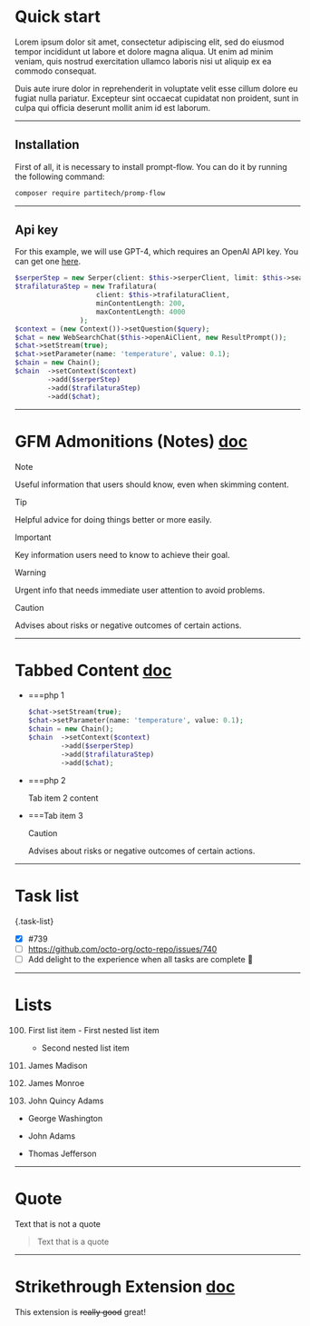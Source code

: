 # Quick start

Lorem ipsum dolor sit amet, consectetur adipiscing elit, sed do eiusmod tempor incididunt ut labore et dolore magna aliqua. Ut enim ad minim veniam, quis nostrud exercitation ullamco laboris nisi ut aliquip ex ea commodo consequat.

Duis aute irure dolor in reprehenderit in voluptate velit esse cillum dolore eu fugiat nulla pariatur. Excepteur sint occaecat cupidatat non proident, sunt in culpa qui officia deserunt mollit anim id est laborum.

---
## Installation

First of all, it is necessary to install prompt-flow. You can do it by running the following command:

```sh
composer require partitech/promp-flow
```

---
## Api key

For this example, we will use GPT-4, which requires an OpenAI API key. You can get one [here](https://openai.fr).

```php
$serperStep = new Serper(client: $this->serperClient, limit: $this->searchLimit);
$trafilaturaStep = new Trafilatura(
                    client: $this->trafilaturaClient,
                    minContentLength: 200,
                    maxContentLength: 4000
                );
$context = (new Context())->setQuestion($query);
$chat = new WebSearchChat($this->openAiClient, new ResultPrompt());
$chat->setStream(true);
$chat->setParameter(name: 'temperature', value: 0.1);
$chain = new Chain();
$chain  ->setContext($context)
        ->add($serperStep)
        ->add($trafilaturaStep)
        ->add($chat);
```

---
# GFM Admonitions (Notes) [doc](https://github.com/zenstruck/commonmark-extensions)
> [!NOTE]
> Useful information that users should know, even when skimming content.

> [!TIP]
> Helpful advice for doing things better or more easily.

> [!IMPORTANT]
> Key information users need to know to achieve their goal.

> [!WARNING]
> Urgent info that needs immediate user attention to avoid problems.

> [!CAUTION]
> Advises about risks or negative outcomes of certain actions.

------
# Tabbed Content [doc](https://github.com/zenstruck/commonmark-extensions)

- ===php 1

    ```php
    $chat->setStream(true);
    $chat->setParameter(name: 'temperature', value: 0.1);
    $chain = new Chain();
    $chain  ->setContext($context)
            ->add($serperStep)
            ->add($trafilaturaStep)
            ->add($chat);
    ```

- ===php 2 

  Tab item 2 content

- ===Tab item 3

  > [!CAUTION]
  > Advises about risks or negative outcomes of certain actions.



------
# Task list 
{.task-list}
- [x] #739
- [ ] https://github.com/octo-org/octo-repo/issues/740
- [ ] Add delight to the experience when all tasks are complete :tada:

------
# Lists
100. First list item
    - First nested list item
        - Second nested list item

1. James Madison
2. James Monroe
3. John Quincy Adams


- George Washington
* John Adams
+ Thomas Jefferson
------
# Quote
Text that is not a quote


> Text that is a quote


------
# Strikethrough Extension [doc](https://commonmark.thephpleague.com/2.6/extensions/strikethrough/) 
This extension is ~~really good~~ great!